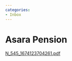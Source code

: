 ```yaml
---
categories:
- Inbox
---
```

# Asara Pension

  

[N\_545\_1674123704261.pdf](../files/c58d9487-1858-4e27-9d0d-cf6346f5c1ac.pdf)